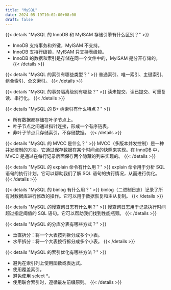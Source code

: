 ```yaml
---
title: "MySQL"
date: 2024-05-19T10:02:00+08:00
draft: false
---
```


{{< details "MySQL 的 InnoDB 和 MyISAM 存储引擎有什么区别？" >}}
- InnoDB 支持事务和外键，MyISAM 不支持。
- InnoDB 支持行级锁，MyISAM 只支持表级锁。
- InnoDB 的数据和索引是存储在同一个文件中的，MyISAM 是分开存储的。
{{< /details >}}

{{< details "MySQL 的索引有哪些类型？" >}}
普通索引、唯一索引、主键索引、组合索引、全文索引。
{{< /details >}}

{{< details "MySQL 的事务隔离级别有哪些？" >}}
读未提交、读已提交、可重复读、串行化。
{{< /details >}}

{{< details "MySQL 的 B+ 树索引有什么特点？" >}}
- 所有数据都存储在叶子节点上。
- 叶子节点之间通过指针连接，形成一个有序链表。
- 非叶子节点只存储索引，不存储数据。
{{< /details >}}

{{< details "MySQL 的 MVCC 是什么？" >}}
MVCC（多版本并发控制）是一种并发控制的方法。它通过保存数据在某个时间点的快照来实现。在 InnoDB 中，MVCC 是通过在每行记录后面保存两个隐藏的列来实现的。
{{< /details >}}

{{< details "MySQL 的 explain 命令有什么用？" >}}
explain 命令用于分析 SQL 语句的执行计划。它可以帮助我们了解 SQL 语句的执行情况，从而进行优化。
{{< /details >}}

{{< details "MySQL 的 binlog 有什么用？" >}}
binlog（二进制日志）记录了所有对数据库进行修改的操作。它可以用于数据恢复和主从复制。
{{< /details >}}

{{< details "MySQL 的慢查询日志有什么用？" >}}
慢查询日志用于记录执行时间超过指定阈值的 SQL 语句。它可以帮助我们找到性能瓶颈。
{{< /details >}}

{{< details "MySQL 的分库分表有哪些方式？" >}}
- 垂直拆分：将一个大表按列拆分成多个小表。
- 水平拆分：将一个大表按行拆分成多个小表。
{{< /details >}}

{{< details "MySQL 的索引优化有哪些方法？" >}}
- 避免在索引列上使用函数或表达式。
- 使用覆盖索引。
- 避免使用 select *。
- 使用联合索引时，遵循最左前缀原则。
{{< /details >}} 
